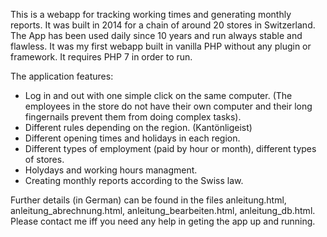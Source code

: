This is a webapp for tracking working times and generating monthly reports. It was built in 2014 for a chain of around 20 stores in Switzerland. The App has been used daily since 10 years and run always stable and flawless. It was my first webapp built in vanilla PHP without any plugin or framework. It requires PHP 7 in order to run.

The application features:

* Log in and out with one simple click on the same computer. (The employees in the store do not have their own computer and their long fingernails prevent them from doing complex tasks).
* Different rules depending on the region. (Kantönligeist)
* Different opening times and holidays in each region.
* Different types of employment (paid by hour or month), different types of stores.
* Holydays and working hours managment.
* Creating monthly reports according to the Swiss law.

Further details (in German) can be found in the files anleitung.html, anleitung_abrechnung.html, anleitung_bearbeiten.html, anleitung_db.html.
Please contact me iff you need any help in geting the app up and running.
